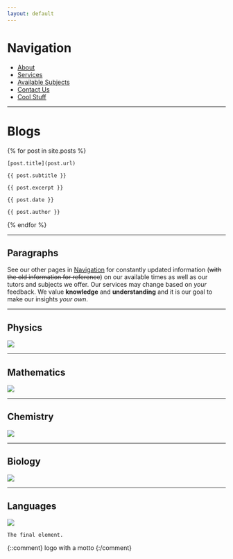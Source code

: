```yaml
---
layout: default
---
```


# [](#Navigation)Navigation

* [About](about)
* [Services](services)
* [Available Subjects](available-subjects)
* [Contact Us](contact-us)
* [Cool Stuff](cool-stuff)

* * *
# [](#Blogs)Blogs

{% for post in site.posts %}

    [post.title](post.url)
    
    {{ post.subtitle }}
    
    {{ post.excerpt }}
    
    {{ post.date }}
    
    {{ post.author }}

{% endfor %}

* * *
## [](#Paragraphs)Paragraphs

See our other pages in [Navigation](#navigation) for constantly updated information (~~with the old information for reference~~) on our available times as well as our tutors and subjects we offer.
Our services may change based on _your_ feedback. We value **knowledge** and **understanding** and it is our goal to make our insights _your own_.

* * *
## [](#Physics)Physics
![](https://cdn.rawgit.com/HelloBeastie/HelloBeastie.github.io/master/_includes/Tesla%20Coil.jpg)

* * *
## [](#Mathematics)Mathematics
![](https://cdn.rawgit.com/HelloBeastie/HelloBeastie.github.io/master/_includes/Mathematics.jpg)

* * *
## [](#Chemistry)Chemistry
![](https://cdn.rawgit.com/HelloBeastie/HelloBeastie.github.io/master/_includes/Molecule.png)

* * *
## [](#Biology)Biology
![](https://cdn.rawgit.com/HelloBeastie/HelloBeastie.github.io/master/_includes/Microorganism.jpg)

* * *
## [](#Languages)Languages
![](https://cdn.rawgit.com/HelloBeastie/HelloBeastie.github.io/master/_includes/Languages.jpg)

```
The final element.
```
{::comment}
logo with a motto
{:/comment}